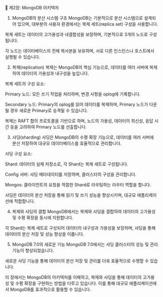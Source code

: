 📘 제2장: MongoDB 아키텍처
1. MongoDB의 분산 시스템 구조
   MongoDB는 기본적으로 분산 시스템으로 설계되어 있으며, 대부분의 사용자 환경에서는 복제 세트(replica set) 구성을 사용합니다.

복제 세트는 데이터의 고가용성과 내결함성을 보장하며, 기본적으로 3개의 노드로 구성됩니다.

각 노드는 데이터베이스의 전체 복사본을 보유하며, 서로 다른 인스턴스나 호스트에서 실행될 수 있습니다.

2. 복제(replication)
   복제는 MongoDB의 핵심 기능으로, 데이터를 여러 서버에 복제하여 데이터의 가용성과 내구성을 높입니다.

복제 세트의 구성 요소:

Primary 노드: 모든 쓰기 작업을 처리하며, 변경 사항을 oplog에 기록합니다.

Secondary 노드: Primary의 oplog를 읽어 데이터를 복제하며, Primary 노드가 다운될 경우 새로운 Primary로 승격될 수 있습니다.

복제는 RAFT 합의 프로토콜을 기반으로 하며, 노드의 가용성, 데이터의 최신성, 응답 시간 등을 고려하여 Primary 노드를 선출합니다.

3. 샤딩(sharding)
   샤딩은 MongoDB의 수평 확장 기능으로, 데이터를 여러 서버에 분산 저장하여 대규모 데이터베이스를 효율적으로 관리합니다.

샤딩 구성 요소:

Shard: 데이터의 실제 저장소로, 각 Shard는 복제 세트로 구성됩니다.

Config 서버: 샤딩 메타데이터를 저장하며, 클러스터의 구성을 관리합니다.

Mongos: 클라이언트의 요청을 적절한 Shard로 라우팅하는 라우터 역할을 합니다.

샤딩은 데이터의 분산 저장을 통해 읽기 및 쓰기 성능을 향상시키며, 대규모 애플리케이션에 적합합니다.

4. 복제와 샤딩의 결합
   MongoDB에서는 복제와 샤딩을 결합하여 데이터의 고가용성 및 수평 확장을 동시에 지원합니다.

각 Shard는 복제 세트로 구성되어 데이터의 내구성과 가용성을 보장하며, 샤딩을 통해 데이터의 분산 저장 및 성능 향상을 이룹니다.

5. MongoDB 7.0의 새로운 기능
   MongoDB 7.0에서는 샤딩 클러스터의 성능 및 관리 기능이 향상되었습니다.

새로운 샤딩 기능을 통해 데이터의 분산 저장 및 관리를 더욱 효율적으로 수행할 수 있습니다.

이 장에서는 MongoDB의 아키텍처를 이해하고, 복제와 샤딩을 통해 데이터의 고가용성 및 수평 확장을 구현하는 방법을 다루고 있습니다. 이를 통해 대규모 애플리케이션에서 MongoDB를 효과적으로 활용할 수 있습니다.
